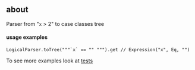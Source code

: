 ## about
Parser from "`x` > 2" to case classes tree

#### usage examples
```
LogicalParser.toTree("""`x` == "" """).get // Expression("x", Eq, "")
```

To see more examples look at [tests](https://github.com/sonenko/logical-parser/blob/master/src/test/scala/com/github/sonenko/parser/LogicalParserTest.scala#L91)